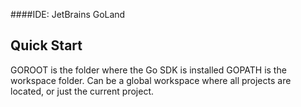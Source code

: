 ####IDE: JetBrains GoLand

## Quick Start

GOROOT is the folder where the Go SDK is installed
GOPATH is the workspace folder. Can be a global workspace where all projects are located, or just the current project.
